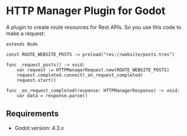 # HTTP Manager Plugin for Godot

A plugin to create route resources for Rest APIs. So you use this code to make a request:

```gdscript
extends Node

const ROUTE_WEBSITE_POSTS := preload("res://website/posts.tres")

func _request_posts() -> void:
    var request := HTTPManagerRequest.new(ROUTE_WEBSITE_POSTS)
    request.completed.connect(_on_request_completed)
    request.start()

func _on_request_completed(response: HTTPManagerResponse) -> void:
    var data = response.parse()
```

## Requirements

- Godot version: 4.3.x
